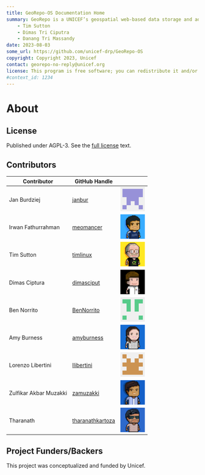 ```yaml
---
title: GeoRepo-OS Documentation Home 
summary: GeoRepo is a UNICEF’s geospatial web-based data storage and administrative boundary harmonization platform.
    - Tim Sutton
    - Dimas Tri Ciputra
    - Danang Tri Massandy
date: 2023-08-03
some_url: https://github.com/unicef-drp/GeoRepo-OS
copyright: Copyright 2023, Unicef
contact: georepo-no-reply@unicef.org
license: This program is free software; you can redistribute it and/or modify it under the terms of the GNU Affero General Public License as published by the Free Software Foundation; either version 3 of the License, or (at your option) any later version.
#context_id: 1234
---
```


# About

## License

Published under AGPL-3. See the [full license](license.md) text.

## Contributors

| Contributor | GitHub Handle | |
| ----------- | ------------- |-|
| Jan Burdziej | [janbur](https://github.com/janbur) | <img src="img/jan.png" alt= “” width="64" height="64"> |
| Irwan Fathurrahman | [meomancer](https://github.com/meomancer) |  <img src="img/irwan.png" alt= “” width="64" height="64"> |
| Tim Sutton | [timlinux](https://github.com/timlinux) | <img src="img/tim.png" alt= “” width="64" height="64"> |
| Dimas Ciptura | [dimasciput](https://github.com/dimasciput) | <img src="img/dimas.png" alt= “” width="64" height="64"> |
| Ben Norrito | [BenNorrito](https://github.com/BenNorrito) | <img src="img/ben.png" alt= “” width="64" height="64"> |
| Amy Burness | [amyburness](https://github.com/amyburness) | <img src="img/amy.png" alt= “” width="64" height="64"> |
| Lorenzo Libertini | [llibertini](https://github.com/llibertini) | <img src="img/lorenzo.png" alt= “” width="64" height="64"> |
| Zulfikar Akbar Muzakki | [zamuzakki](https://github.com/zamuzakki) | <img src="img/zakki.png" alt= “” width="64" height="64"> |
| Tharanath | [tharanathkartoza](https://github.com/tharanathkartoza) | <img src="img/tharanath.png" alt= “” width="64" height="64"> |


## Project Funders/Backers
This project was conceptualized and funded by Unicef.

